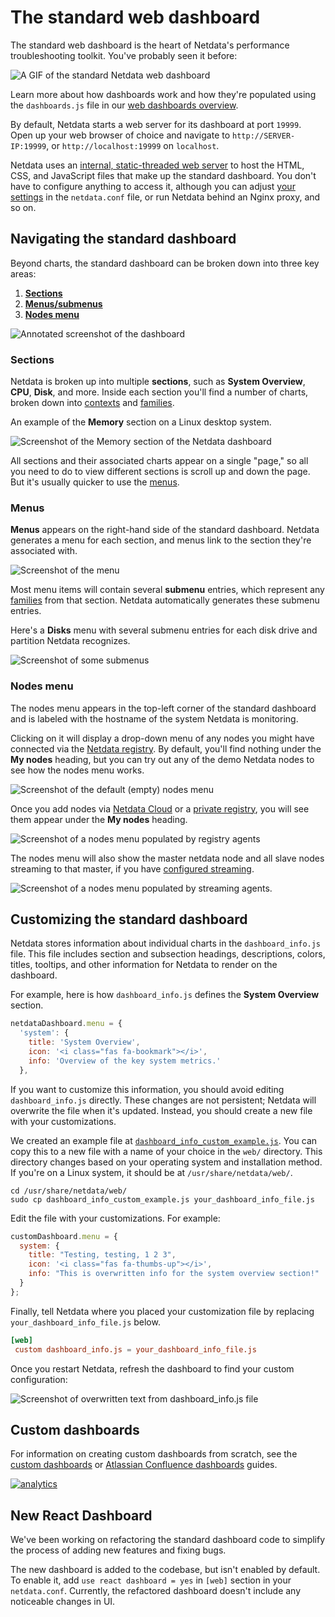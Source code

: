 # The standard web dashboard

The standard web dashboard is the heart of Netdata's performance troubleshooting
toolkit. You've probably seen it before:

![A GIF of the standard Netdata web
dashboard](https://user-images.githubusercontent.com/2662304/48307727-9175c800-e55b-11e8-92d8-a581d60a4889.gif)

Learn more about how dashboards work and how they're populated using the
`dashboards.js` file in our [web dashboards overview](../).

By default, Netdata starts a web server for its dashboard at port `19999`. Open
up your web browser of choice and navigate to `http://SERVER-IP:19999`, or
`http://localhost:19999` on `localhost`.

Netdata uses an [internal, static-threaded web server](../server/) to host the
HTML, CSS, and JavaScript files that make up the standard dashboard. You don't
have to configure anything to access it, although you can adjust [your
settings](../server/#other-netdataconf-web-section-options) in the
`netdata.conf` file, or run Netdata behind an Nginx proxy, and so on.

## Navigating the standard dashboard

Beyond charts, the standard dashboard can be broken down into three key areas:

1.  [**Sections**](#sections)
2.  [**Menus/submenus**](#menus)
3.  [**Nodes menu**](#nodes-menu)

![Annotated screenshot of the
dashboard](https://user-images.githubusercontent.com/1153921/62810777-ef681980-bab3-11e9-9310-ec7a0c9f4faa.png)

### Sections

Netdata is broken up into multiple **sections**, such as **System Overview**,
**CPU**, **Disk**, and more. Inside each section you'll find a number of charts,
broken down into [contexts](../#contexts) and
[families](../#families).

An example of the **Memory** section on a Linux desktop system.

![Screenshot of the Memory section of the Netdata
dashboard](https://user-images.githubusercontent.com/1153921/62811044-1410c100-bab5-11e9-91cc-414cf6c23985.png)

All sections and their associated charts appear on a single "page," so all you
need to do to view different sections is scroll up and down the page. But it's
usually quicker to use the [menus](#menus).

### Menus

**Menus** appears on the right-hand side of the standard dashboard. Netdata
generates a menu for each section, and menus link to the section they're
associated with.

![Screenshot of the
menu](https://user-images.githubusercontent.com/1153921/62811361-38b96880-bab6-11e9-8d41-4d9b29778e86.png)

Most menu items will contain several **submenu** entries, which represent any
[families](../#families) from that section. Netdata automatically
generates these submenu entries.

Here's a **Disks** menu with several submenu entries for each disk drive and
partition Netdata recognizes.

![Screenshot of some
submenus](https://user-images.githubusercontent.com/1153921/62811428-70281500-bab6-11e9-9a61-ecd0a7aba453.png)

### Nodes menu

The nodes menu appears in the top-left corner of the standard dashboard and is
labeled with the hostname of the system Netdata is monitoring.

Clicking on it will display a drop-down menu of any nodes you might have
connected via the [Netdata registry](../../registry/). By default, you'll find
nothing under the **My nodes** heading, but you can try out any of the demo
Netdata nodes to see how the nodes menu works.

![Screenshot of the default (empty) nodes
menu](https://user-images.githubusercontent.com/1153921/62795508-c3d13900-ba8b-11e9-98ed-f0be1b201340.png)

Once you add nodes via [Netdata Cloud](../../docs/netdata-cloud/) or a [private
registry](../../registry/#run-your-own-registry), you will see them appear under
the **My nodes** heading.

![Screenshot of a nodes menu populated by registry
agents](https://user-images.githubusercontent.com/1153921/62795509-c3d13900-ba8b-11e9-8459-e85bf71f7ceb.png)

The nodes menu will also show the master netdata node and all slave nodes
streaming to that master, if you have [configured streaming](../../streaming).

![Screenshot of a nodes menu populated by streaming
agents.](https://user-images.githubusercontent.com/1153921/62965774-90a7e600-bdba-11e9-8b80-495f35b29ecb.png)

## Customizing the standard dashboard

Netdata stores information about individual charts in the `dashboard_info.js`
file. This file includes section and subsection headings, descriptions, colors,
titles, tooltips, and other information for Netdata to render on the dashboard.

For example, here is how `dashboard_info.js` defines the **System Overview**
section.

```javascript
netdataDashboard.menu = {
  'system': {
    title: 'System Overview',
    icon: '<i class="fas fa-bookmark"></i>',
    info: 'Overview of the key system metrics.'
  },
```

If you want to customize this information, you should avoid editing
`dashboard_info.js` directly. These changes are not persistent; Netdata will
overwrite the file when it's updated. Instead, you should create a new file with
your customizations.

We created an example file at
[`dashboard_info_custom_example.js`](dashboard_info_custom_example.js). You can
copy this to a new file with a name of your choice in the `web/` directory. This
directory changes based on your operating system and installation method. If
you're on a Linux system, it should be at `/usr/share/netdata/web/`.

```shell
cd /usr/share/netdata/web/
sudo cp dashboard_info_custom_example.js your_dashboard_info_file.js
```

Edit the file with your customizations. For example:

```javascript
customDashboard.menu = {
  system: {
    title: "Testing, testing, 1 2 3",
    icon: '<i class="fas fa-thumbs-up"></i>',
    info: "This is overwritten info for the system overview section!"
  }
};
```

Finally, tell Netdata where you placed your customization file by replacing
`your_dashboard_info_file.js` below.

```conf
[web]
 custom dashboard_info.js = your_dashboard_info_file.js
```

Once you restart Netdata, refresh the dashboard to find your custom
configuration:

![Screenshot of overwritten text from dashboard_info.js
file](https://user-images.githubusercontent.com/1153921/62798924-570e6c80-ba94-11e9-9578-869753bec39c.png)

## Custom dashboards

For information on creating custom dashboards from scratch, see the [custom
dashboards](custom/) or [Atlassian Confluence dashboards](confluence/) guides.

[![analytics](https://www.google-analytics.com/collect?v=1&aip=1&t=pageview&_s=1&ds=github&dr=https%3A%2F%2Fgithub.com%2Fnetdata%2Fnetdata&dl=https%3A%2F%2Fmy-netdata.io%2Fgithub%2Fweb%2Fgui%2FREADME&_u=MAC~&cid=5792dfd7-8dc4-476b-af31-da2fdb9f93d2&tid=UA-64295674-3)]()

## New React Dashboard

We've been working on refactoring the standard dashboard code to simplify the process of adding new features and fixing bugs. 

The new dashboard is added to the codebase, but isn't enabled by default. To enable it, add `use react dashboard = yes` in `[web]` section in your `netdata.conf`. Currently, the refactored dashboard doesn't include any noticeable changes in UI.
 
